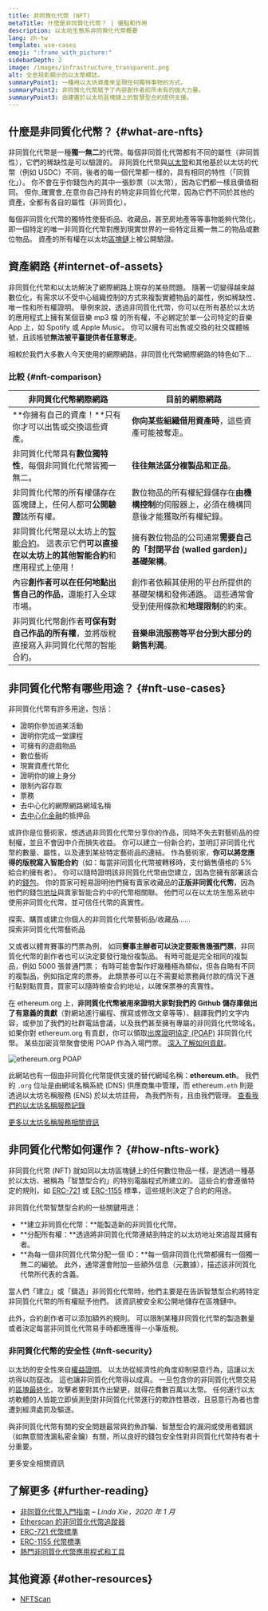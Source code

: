 ```yaml
---
title: 非同質化代幣 (NFT)
metaTitle: 什麼是非同質化代幣？ | 優點和作用
description: 以太坊生態系非同質化代幣概要
lang: zh-tw
template: use-cases
emoji: ":frame_with_picture:"
sidebarDepth: 2
image: /images/infrastructure_transparent.png
alt: 全息投影顯示的以太幣標誌。
summaryPoint1: 一種用以太坊資產來呈現任何獨特事物的方式。
summaryPoint2: 非同質化代幣賦予了內容創作者前所未有的強大力量。
summaryPoint3: 由建置於以太坊區塊鏈上的智慧型合約提供支援。
---
```


## 什麼是非同質化代幣？ {#what-are-nfts}

非同質化代幣是一種**獨一無二**的代幣。每個非同質化代幣都有不同的屬性（非同質性），它們的稀缺性是可以驗證的。 非同質化代幣與[以太幣](/glossary/#ether)和其他基於以太坊的代幣（例如 USDC）不同，後者的每一個代幣都一樣的，具有相同的特性（「同質化」）。 你不會在乎你錢包內的其中一張鈔票（以太幣），因為它們都一樣且價值相同。 但你_確實會_在意你自己持有的特定非同質化代幣，因為它們不同於其他的資產，全都有各自的屬性（非同質化）。

每個非同質化代幣的獨特性使藝術品、收藏品，甚至房地產等等事物能夠代幣化，即一個特定的唯一非同質化代幣對應到現實世界的一些特定且獨一無二的物品或數位物品。 資產的所有權在以太坊[區塊鏈](/glossary/#blockchain)上被公開驗證。

<YouTube id="Xdkkux6OxfM" />

## 資產網路 {#internet-of-assets}

非同質化代幣和以太坊解決了網際網路上現存的某些問題。 隨著一切變得越來越數位化，有需求以不受中心組織控制的方式來複製實體物品的屬性，例如稀缺性、唯一性和所有權證明。 舉例來說，透過非同質化代幣，你可以在所有基於以太坊的應用程式上擁有某個音樂 mp3 檔 的所有權，不必綁定於單一公司特定的音樂 App 上，如 Spotify 或 Apple Music。 你可以擁有可出售或交換的社交媒體帳號，且該帳號**無法被平臺提供者任意奪走**。

相較於我們大多數人今天使用的網際網路，非同質化代幣網際網路的特色如下...

### 比較 {#nft-comparison}

| 非同質化代幣網際網路                                                                        | 目前的網際網路                                            |
| --------------------------------------------------------------------------------- | -------------------------------------------------- |
| **你擁有自己的資產！**只有你才可以出售或交換這些資產。                                                     | **你向某些組織借用資產時**，這些資產可能被奪走。                         |
| 非同質化代幣具有**數位獨特性**，每個非同質化代幣皆獨一無二。                                                  | **往往無法區分複製品和正品**。                                  |
| 非同質化代幣的所有權儲存在區塊鏈上，任何人都可**公開驗證**該所有權。                                              | 數位物品的所有權紀錄儲存在**由機構控制**的伺服器上，必須在機構同意後才能獲取所有權紀錄。     |
| 非同質化代幣是以太坊上的[智能合約](/glossary/#smart-contract)。 這表示它們**可以直接在以太坊上的其他智能合約**和應用程式上使用！ | 擁有數位物品的公司通常**需要自己的「封閉平台 (walled garden)」基礎架構**。    |
| 內容**創作者可以在任何地點出售自己的作品**，還能打入全球市場。                                                 | 創作者依賴其使用的平台所提供的基礎架構和發佈通路。 這些通常會受到使用條款和**地理限制**的約束。 |
| 非同質化代幣創作者**可保有對自己作品的所有權**，並將版稅直接寫入非同質化代幣的智能合約。                                    | **音樂串流服務等平台分到大部分的銷售利潤**。                           |

## 非同質化代幣有哪些用途？ {#nft-use-cases}

非同質化代幣有許多用途，包括：

- 證明你參加過某活動
- 證明你完成一堂課程
- 可擁有的遊戲物品
- 數位藝術
- 現實資產代幣化
- 證明你的線上身分
- 限制內容存取
- 票務
- 去中心化的網際網路網域名稱
- [去中心化金融](/glossary/#defi)的抵押品

或許你是位藝術家，想透過非同質化代幣分享你的作品，同時不失去對藝術品的控制權，並且不會因中介而損失收益。 你可以建立一份新合約，並明訂非同質化代幣的數量、屬性，以及連到某些特定藝術品的連結。 作為藝術家，**你可以將您應得的版稅寫入智能合約**（如：每當非同質化代幣被轉移時，支付銷售價格的 5% 給合約擁有者）。 你可以隨時證明該非同質化代幣由您建立，因為您擁有部署該合約的[錢包](/glossary/#wallet)。 你的買家可輕易證明他們擁有賣家收藏品的**正版非同質化代幣**，因為他們的錢包[地址](/glossary/#address)與賣家智能合約中的代幣相關聯。 他們可以在以太坊生態系統中使用非同質化代幣，並可信任代幣的真實性。

<InfoBanner shouldSpaceBetween emoji=":eyes:" mt="8">
  <div>探索、購買或建立你個人的非同質化代幣藝術品/收藏品……</div>
  <ButtonLink href="/dapps/?category=collectibles#explore">
    探索非同質化代幣藝術品
  </ButtonLink>
</InfoBanner>

又或者以體育賽事的門票為例， 如同**賽事主辦者可以決定要販售幾張門票**，非同質化代幣的創作者也可以決定要發行幾份複製品。 有時可能是完全相同的複製品，例如 5000 張普通門票； 有時可能會製作好幾種極為類似，但各自略有不同的複製品，例如指定席的票券。 此類票券可以在不需要給票務員付款的情況下進行點對點買賣，買家可以隨時檢查合約地址，以確保票券的真實性。

在 ethereum.org 上，**非同質化代幣被用來證明大家對我們的 Github 儲存庫做出了有意義的貢獻**（對網站進行編程、撰寫或修改文章等等）、翻譯我們的文字内容，或參加了我們的社群電話會議，以及我們甚至擁有專屬的非同質化代幣域名。 如果你對 ethereum.org 有貢獻，你可以領取[出席證明協定 (POAP)](/glossary/#poap) 非同質化代幣。 某些加密貨幣聚會使用 POAP 作為入場門票。 [深入了解如何貢獻](/contributing/#poap)。

![ethereum.org POAP](./poap.png)

此網站也有一個由非同質化代幣提供支援的替代網域名稱：**ethereum.eth**。 我們的 `.org` 位址是由網域名稱系統 (DNS) 供應商集中管理，而 ethereum`.eth` 則是透過以太坊名稱服務 (ENS) 於以太坊註冊， 為我們所有，且由我們管理。 [查看我們的以太坊名稱服務記錄](https://app.ens.domains/name/ethereum.eth)

[更多以太坊名稱服務相關資訊](https://app.ens.domains)

<Divider />

## 非同質化代幣如何運作？ {#how-nfts-work}

非同質化代幣 (NFT) 就如同以太坊區塊鏈上的任何數位物品一樣，是透過一種基於以太坊、被稱為「智慧型合約」的特別電腦程式所建立的。 這些合約會遵循特定的規則，如 [ERC-721](/glossary/#erc-721) 或 [ERC-1155](/glossary/#erc-1155) 標準，這些規則決定了合約的用途。

非同質化代幣智慧型合約的一些關鍵用途：

- **建立非同質化代幣：**能製造新的非同質化代幣。
- **分配所有權：**透過將非同質化代幣連結到特定的以太坊地址來追蹤其擁有者。
- **為每一個非同質化代幣分配一個 ID：**每一個非同質化代幣都擁有一個獨一無二的編號。 此外，通常還會附加一些額外信息（元數據），描述該非同質化代幣所代表的含義。

當人們「建立」或「鑄造」非同質化代幣時，他們主要是在告訴智慧型合約將特定非同質化代幣的所有權賦予他們。 該資訊被安全和公開地儲存在區塊鏈中。

此外，合約創作者可以添加額外的規則。 可以限制某種非同質化代幣的製造數量或者決定每當非同質化代幣易手時都應獲得一小筆版稅。

### 非同質化代幣的安全性 {#nft-security}

以太坊的安全性來自[權益證明](/glossary/#pos)。 以太坊從經濟性的角度抑制惡意行為，這讓以太坊得以防竄改。 這也讓非同質化代幣得以成真。 一旦包含你的非同質化代幣交易的[區塊](/glossary/#block)[最終化](/glossary/#finality)，攻擊者要對其作出變更，就得花費數百萬以太幣。 任何運行以太坊軟體的人皆能立即偵測到對非同質化代幣進行的欺詐性篡改，且惡意行為者也會遭到經濟處罰及驅逐。

與非同質化代幣有關的安全問題最常與釣魚詐騙、智慧型合約漏洞或使用者錯誤（如無意間洩漏私密金鑰）有關，所以良好的錢包安全性對非同質化代幣持有者十分重要。

<ButtonLink href="/security/">
  更多安全相關資訊
</ButtonLink>

## 了解更多 {#further-reading}

- [非同質化代幣入門指南](https://linda.mirror.xyz/df649d61efb92c910464a4e74ae213c4cab150b9cbcc4b7fb6090fc77881a95d) – _Linda Xie，2020 年 1 月_
- [Etherscan 的非同質化代幣追蹤器](https://etherscan.io/nft-top-contracts)
- [ERC-721 代幣標準](/developers/docs/standards/tokens/erc-721/)
- [ERC-1155 代幣標準](/developers/docs/standards/tokens/erc-1155/)
- [熱門非同質化代幣應用程式和工具](https://www.ethereum-ecosystem.com/blockchains/ethereum/nfts)

## 其他資源 {#other-resources}

- [NFTScan](https://nftscan.com/)

<Divider />

<QuizWidget quizKey="nfts" />
